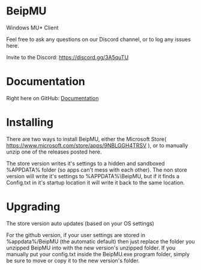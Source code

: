 # BeipMU
Windows MU* Client

Feel free to ask any questions on our Discord channel, or to log any issues here.

Invite to the Discord: https://discord.gg/3A5quTU

# Documentation

Right here on GitHub:
[Documentation](Documentation/README.md)

# Installing

There are two ways to install BeipMU, either the Microsoft Store( https://www.microsoft.com/store/apps/9NBLGGH4TRSV ), or to manually unzip one of the releases posted here.

The store version writes it's settings to a hidden and sandboxed %APPDATA% folder (so apps can't mess with each other). The non store version will write it's settings to %APPDATA%\BeipMU, but if it finds a Config.txt in it's startup location it will write it back to the same location.

# Upgrading

The store version auto updates (based on your OS settings)

For the github version, if your user settings are stored in %appdata%/BeipMU (the automatic default) then just replace the folder you unzipped BeipMU into with the new version's unzipped folder. If you manually put your config.txt inside the BeipMU.exe program folder, simply be sure to move or copy it to the new version's folder.
